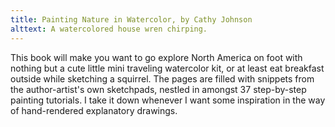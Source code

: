 ```yaml
---
title: Painting Nature in Watercolor, by Cathy Johnson
alttext: A watercolored house wren chirping.
---
```


This book will make you want to go explore North America on foot with nothing but a cute little mini traveling watercolor kit, or at least eat breakfast outside while sketching a squirrel. The pages are filled with snippets from the author-artist's own sketchpads, nestled in amongst 37 step-by-step painting tutorials. I take it down whenever I want some inspiration in the way of hand-rendered explanatory drawings.
